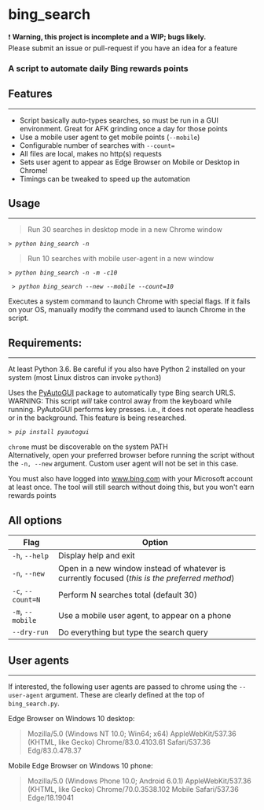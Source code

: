# bing_search
:exclamation: **Warning, this project is incomplete and a WIP; bugs likely.**  
Please submit an issue or pull-request if you have an idea for a feature 
### A script to automate daily Bing rewards points

## **Features**
***
* Script basically auto-types searches, so must be run in a GUI environment. Great for AFK grinding once a day for those points
* Use a mobile user agent to get mobile points (`--mobile`)
* Configurable number of searches with `--count=`
* All files are local, makes no http(s) requests
* Sets user agent to appear as Edge Browser on Mobile or Desktop in Chrome!
* Timings can be tweaked to speed up the automation  

## **Usage**
***
> Run 30 searches in desktop mode in a new Chrome window

*`> python bing_search -n`*   

> Run 10 searches with mobile user-agent in a new window

*`> python bing_search -n -m -c10`*  

*` > python bing_search --new --mobile --count=10`*

Executes a system command to launch Chrome with special flags. If it fails on your OS, manually modify the command used to launch Chrome in the script.   
## **Requirements:**
***
At least Python 3.6. Be careful if you also have Python 2 installed on your system (most Linux distros can invoke `python3`)  

Uses the [PyAutoGUI](https://github.com/asweigart/pyautogui) package to automatically type Bing search URLS.   
WARNING: This script *will* take control away from the keyboard while running. PyAutoGUI performs key presses. i.e., it does not operate headless or in the background. This feature is being researched.

*`> pip install pyautogui`*

`chrome` must be discoverable on the system PATH  
Alternatively, open your preferred browser before running the script without the `-n, --new` argument. Custom user agent will not be set in this case.

You must also have logged into www.bing.com with your Microsoft account at least once. 
The tool will still search without doing this, but you won't earn rewards points

## **All options**
| Flag              | Option                                                        |
|-------------------|---------------------------------------------------------------|
| `-h`, `--help`    | Display help and exit                                         |
| `-n`, `--new`     | Open in a new window instead of whatever is currently focused (*this is the preferred method*) |
| `-c`, `--count=N` | Perform N searches total (default 30)                         |
| `-m`, `--mobile`  | Use a mobile user agent, to appear on a phone                 |
| `--dry-run`       | Do everything but type the search query                       |

## User agents
***
If interested, the following user agents are passed to chrome using the `--user-agent` argument. These are clearly defined at the top of `bing_search.py`.  

Edge Browser on Windows 10 desktop:  
> Mozilla/5.0 (Windows NT 10.0; Win64; x64) AppleWebKit/537.36 (KHTML, like Gecko) Chrome/83.0.4103.61 Safari/537.36 Edg/83.0.478.37

Mobile Edge Browser on Windows 10 phone:  
> Mozilla/5.0 (Windows Phone 10.0; Android 6.0.1) AppleWebKit/537.36 (KHTML, like Gecko) Chrome/70.0.3538.102 Mobile Safari/537.36 Edge/18.19041 